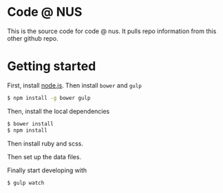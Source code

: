 # Code @ NUS

This is the source code for code @ nus. It pulls repo information from this
other github repo.

# Getting started

First, install [node.js](http://nodejs.org). Then install `bower` and `gulp`

```bash
$ npm install -g bower gulp
```

Then, install the local dependencies

```bash
$ bower install
$ npm install
```

Then install ruby and scss.

Then set up the data files.

Finally start developing with

```bash
$ gulp watch
```

